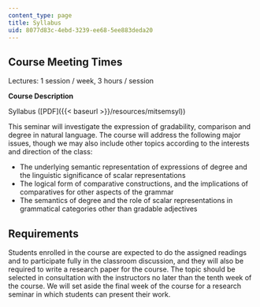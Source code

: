```yaml
---
content_type: page
title: Syllabus
uid: 8077d83c-4ebd-3239-ee68-5ee883deda20
---
```


Course Meeting Times
--------------------

Lectures: 1 session / week, 3 hours / session

**Course Description**

Syllabus ([PDF]({{< baseurl >}}/resources/mitsemsyl))

This seminar will investigate the expression of gradability, comparison and degree in natural language. The course will address the following major issues, though we may also include other topics according to the interests and direction of the class:

*   The underlying semantic representation of expressions of degree and the linguistic significance of scalar representations
*   The logical form of comparative constructions, and the implications of comparatives for other aspects of the grammar
*   The semantics of degree and the role of scalar representations in grammatical categories other than gradable adjectives

Requirements
------------

Students enrolled in the course are expected to do the assigned readings and to participate fully in the classroom discussion, and they will also be required to write a research paper for the course. The topic should be selected in consultation with the instructors no later than the tenth week of the course. We will set aside the final week of the course for a research seminar in which students can present their work.